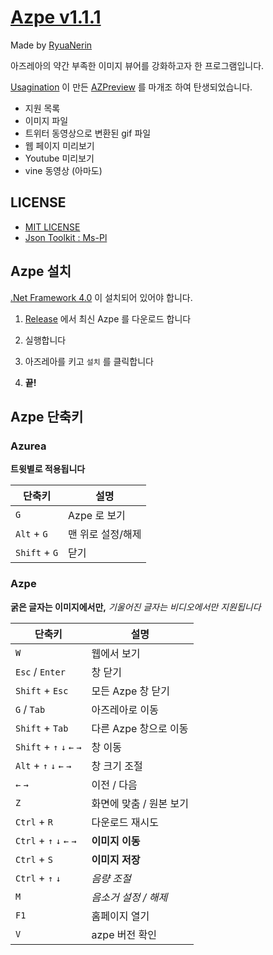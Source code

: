 # [Azpe v1.1.1](https://github.com/RyuaNerin/Azpe/releases/latest)

Made by [RyuaNerin](https://ryuanerin.kr/)

아즈레아의 약간 부족한 이미지 뷰어를 강화하고자 한 프로그램입니다.

[Usagination](https://github.com/Usagination) 이 만든 [AZPreview](https://github.com/Usagination/AZPreview) 를 마개조 하여 탄생되었습니다.

* 지원 목록
 * 이미지 파일
 * 트위터 동영상으로 변환된 gif 파일
 * 웹 페이지 미리보기
 * Youtube 미리보기
 * vine 동영상 (아마도)


## LICENSE
* [MIT LICENSE](/LICENSE)
* [Json Toolkit : Ms-Pl](http://jsontoolkit.codeplex.com/license)


## Azpe 설치

[.Net Framework 4.0](https://www.microsoft.com/ko-kr/download/details.aspx?id=17851) 이 설치되어 있어야 합니다.

1. [Release](https://github.com/RyuaNerin/Azpe/releases/latest) 에서 최신 Azpe 를 다운로드 합니다

2. 실행합니다

3. 아즈레아를 키고 `설치` 를 클릭합니다

4. **끝!**


## Azpe 단축키
### Azurea

**트윗별로 적용됩니다**

|단축키|설명|
|---|---|
|`G`|Azpe 로 보기|
|`Alt` + `G`|맨 위로 설정/해제|
|`Shift` + `G`|닫기|


### Azpe

**굵은 글자는 이미지에서만,** *기울어진 글자는 비디오에서만 지원됩니다*

|단축키|설명|
|---|---|
|`W`|웹에서 보기|
|`Esc` / `Enter`|창 닫기|
|`Shift` + `Esc`|모든 Azpe 창 닫기|
|`G` / `Tab`|아즈레아로 이동|
|`Shift` + `Tab`|다른 Azpe 창으로 이동|
|`Shift` + `↑` `↓` `←` `→`|창 이동|
|`Alt` + `↑` `↓` `←` `→`| 창 크기 조절|
|`←` `→`|이전 / 다음|
|`Z`|화면에 맞춤 / 원본 보기|
|`Ctrl` + `R`|다운로드 재시도|
|`Ctrl` + `↑` `↓` `←` `→`|**이미지 이동**|
|`Ctrl` + `S`|**이미지 저장**|
|`Ctrl` + `↑` `↓`|*음량 조절*|
|`M`|*음소거 설정 / 해제*|
|`F1`|홈페이지 열기|
|`V`|azpe 버전 확인|